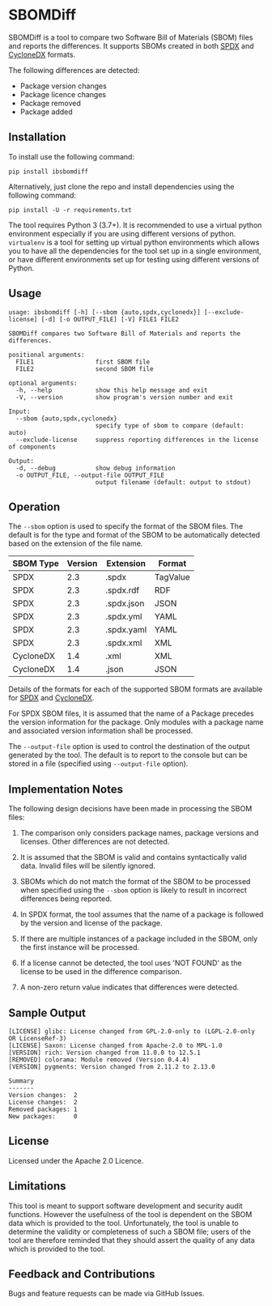 # SBOMDiff

SBOMDiff is a tool to compare two Software Bill of Materials (SBOM) files and
reports the differences. It supports SBOMs created in both
[SPDX](https://www.spdx.org) and [CycloneDX](https://www.cyclonedx.org) formats.

The following differences are detected:

- Package version changes
- Package licence changes
- Package removed
- Package added

## Installation

To install use the following command:

`pip install ibsbomdiff`

Alternatively, just clone the repo and install dependencies using the following command:

`pip install -U -r requirements.txt`

The tool requires Python 3 (3.7+). It is recommended to use a virtual python environment especially
if you are using different versions of python. `virtualenv` is a tool for setting up virtual python environments which
allows you to have all the dependencies for the tool set up in a single environment, or have different environments set
up for testing using different versions of Python.

## Usage

```
usage: ibsbomdiff [-h] [--sbom {auto,spdx,cyclonedx}] [--exclude-license] [-d] [-o OUTPUT_FILE] [-V] FILE1 FILE2

SBOMDiff compares two Software Bill of Materials and reports the differences.

positional arguments:
  FILE1                 first SBOM file
  FILE2                 second SBOM file

optional arguments:
  -h, --help            show this help message and exit
  -V, --version         show program's version number and exit

Input:
  --sbom {auto,spdx,cyclonedx}
                        specify type of sbom to compare (default: auto)
  --exclude-license     suppress reporting differences in the license of components

Output:
  -d, --debug           show debug information
  -o OUTPUT_FILE, --output-file OUTPUT_FILE
                        output filename (default: output to stdout)

```
						
## Operation

The `--sbom` option is used to specify the format of the SBOM files. The default is for the type and format of the SBOM to be
automatically detected based on the extension of the file name.

| SBOM Type | Version   | Extension      |Format         |
| --------- | --------- | ---------------|---------------|
| SPDX      | 2.3       | .spdx          | TagValue      |
| SPDX      | 2.3       | .spdx.rdf      | RDF           |
| SPDX      | 2.3       | .spdx.json     | JSON          |
| SPDX      | 2.3       | .spdx.yml      | YAML          |
| SPDX      | 2.3       | .spdx.yaml     | YAML          |
| SPDX      | 2.3       | .spdx.xml      | XML           |
| CycloneDX | 1.4       | .xml           | XML           |
| CycloneDX | 1.4       | .json          | JSON          |

Details of the formats for each of the supported SBOM formats are available for
[SPDX](https://spdx.dev/) and [CycloneDX](https://cyclonedx.org/).

For SPDX SBOM files, it is assumed that the name of a Package precedes the version information for the package.
Only modules with a package name and associated version information shall be processed.

The `--output-file` option is used to control the destination of the output generated by the tool. The
default is to report to the console but can be stored in a file (specified using `--output-file` option).

## Implementation Notes

The following design decisions have been made in processing the SBOM files:

1. The comparison only considers package names, package versions and licenses. Other differences are not detected.

2. It is assumed that the SBOM is valid and contains syntactically valid data. Invalid files will be silently ignored.

3. SBOMs which do not match the format of the SBOM to be processed when specified using the `--sbom` option is likely to result in incorrect differences being reported.

4. In SPDX format, the tool assumes that the name of a package is followed by the version and license of the package.

5. If there are multiple instances of a package included in the SBOM, only the first instance will be processed.

6. If a license cannot be detected, the tool uses 'NOT FOUND' as the license to be used in the difference comparison.

7. A non-zero return value indicates that differences were detected.

## Sample Output

```
[LICENSE] glibc: License changed from GPL-2.0-only to (LGPL-2.0-only OR LicenseRef-3)
[LICENSE] Saxon: License changed from Apache-2.0 to MPL-1.0
[VERSION] rich: Version changed from 11.0.0 to 12.5.1
[REMOVED] colorama: Module removed (Version 0.4.4)
[VERSION] pygments: Version changed from 2.11.2 to 2.13.0

Summary
-------
Version changes:  2
License changes:  2
Removed packages: 1
New packages:     0
```

## License

Licensed under the Apache 2.0 Licence.

## Limitations

This tool is meant to support software development and security audit functions. However the usefulness of the tool is dependent on the SBOM data
which is provided to the tool. Unfortunately, the tool is unable to determine the validity or completeness of such a SBOM file; users of the tool
are therefore reminded that they should assert the quality of any data which is provided to the tool.

## Feedback and Contributions

Bugs and feature requests can be made via GitHub Issues.
